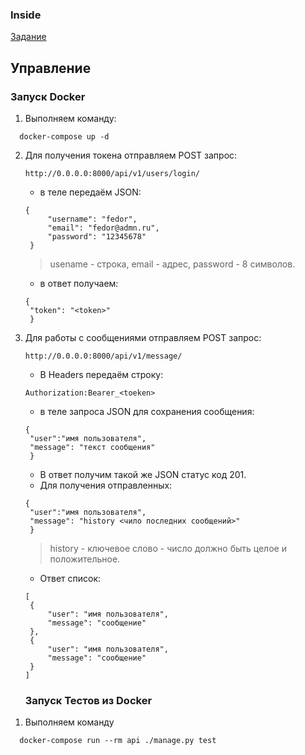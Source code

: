 ### Inside
[Задание](https://cloud.mail.ru/public/8Zje/V1dgCCM44)
## Управление ##
### Запуск Docker ###
1) Выполняем команду: 
```
  docker-compose up -d
 ```
2) Для получения токена отправляем POST запрос:
    ````
   http://0.0.0.0:8000/api/v1/users/login/
    ````
   - в теле передаём JSON:
   ````
   {
        "username": "fedor",
        "email": "fedor@admn.ru",
        "password": "12345678"
    }
   ````
   > usename - строка, email - адрес, password - 8 символов. 
   - в ответ получаем:
   ````
   {
    "token": "<token>"
    }
    ````
3) Для работы с сообщениями отправляем POST запрос:
    ````
   http://0.0.0.0:8000/api/v1/message/
   ````
   - В Headers передаём строку:
   ````
   Authorization:Bearer_<toeken>
   ````
   - в теле запроса JSON для сохранения сообщения:
   ````
   {
    "user":"имя пользователя",
    "message": "текст сообщения"
    }
   ````
   - В ответ получим такой же JSON статус код 201.
   - Для получения отправленных:
   ````
   {
    "user":"имя пользователя",
    "message": "history <чило последних сообщений>"
    }
    ````
   > history - ключевое слово - число должно быть целое и положительное.
    - Ответ список:
   ````
   [
    {
        "user": "имя пользователя",
        "message": "сообщение"
    },
    {
        "user": "имя пользователя",
        "message": "сообщение"
    }
   ]
   ````
   ### Запуск Тестов из  Docker ###
1. Выполняем команду
```
  docker-compose run --rm api ./manage.py test